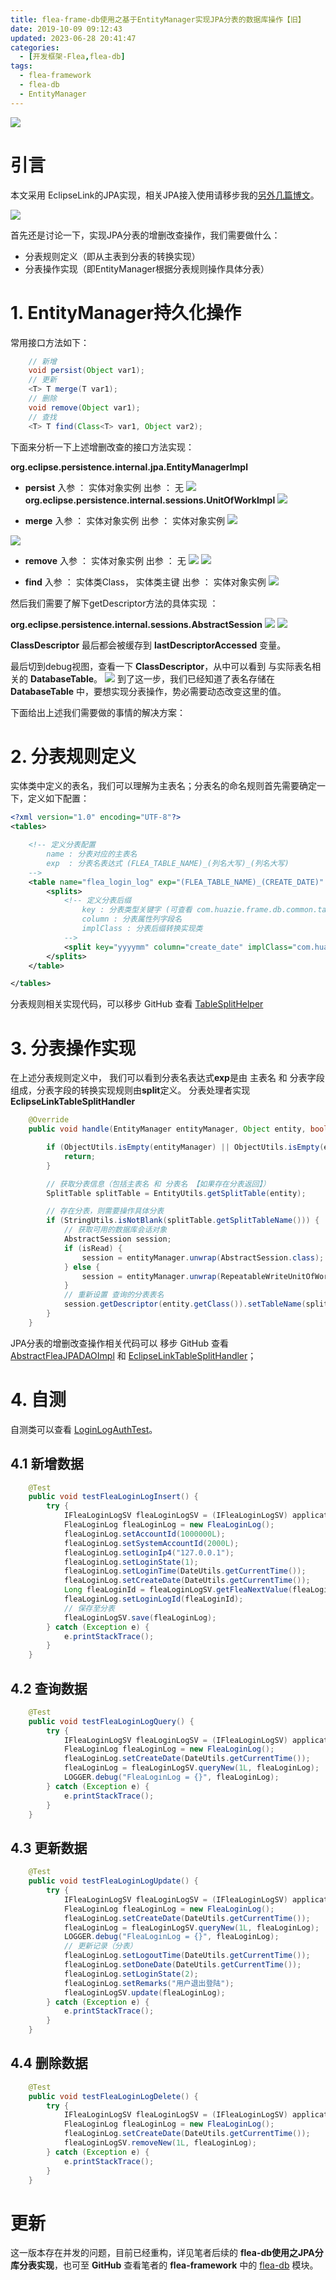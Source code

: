 ```yaml
---
title: flea-frame-db使用之基于EntityManager实现JPA分表的数据库操作【旧】
date: 2019-10-09 09:12:43 
updated: 2023-06-28 20:41:47
categories:
  - [开发框架-Flea,flea-db]
tags:
  - flea-framework
  - flea-db
  - EntityManager
---
```


![](/images/jpa-logo.png)

# 引言
本文采用 EclipseLink的JPA实现，相关JPA接入使用请移步我的[另外几篇博文](../../../../../../categories/开发框架-Flea/flea-db/)。

<!-- more -->

[![](/images/flea-framework.png)](https://github.com/Huazie/flea-framework)

首先还是讨论一下，实现JPA分表的增删改查操作，我们需要做什么：
- 分表规则定义（即从主表到分表的转换实现）
- 分表操作实现（即EntityManager根据分表规则操作具体分表）

# 1. EntityManager持久化操作
常用接口方法如下：
```java
    // 新增
    void persist(Object var1);
    // 更新
    <T> T merge(T var1);
    // 删除
    void remove(Object var1);
    // 查找
    <T> T find(Class<T> var1, Object var2);
```
下面来分析一下上述增删改查的接口方法实现：

**org.eclipse.persistence.internal.jpa.EntityManagerImpl**

 - **persist**
 入参 ： 实体对象实例
 出参 ： 无
![](persist.png)
**org.eclipse.persistence.internal.sessions.UnitOfWorkImpl**
![](registerNewObjectForPersist.png)

 - **merge**
 入参 ： 实体对象实例
 出参 ： 实体对象实例
![](merge.png)

![](mergeCloneWithReferences.png)
 - **remove**
 入参 ： 实体对象实例
 出参 ： 无
![](remove.png)
![](performRemove.png)

 - **find**
 入参 ： 实体类Class， 实体类主键
 出参 ： 实体对象实例
![](find.png)

然后我们需要了解下getDescriptor方法的具体实现 ：

**org.eclipse.persistence.internal.sessions.AbstractSession**
![](getDescriptor.png)
![](getDescriptor-1.png)

**ClassDescriptor** 最后都会被缓存到 **lastDescriptorAccessed** 变量。

最后切到debug视图，查看一下 **ClassDescriptor**，从中可以看到 与实际表名相关的 **DatabaseTable**。
![](ClassDescriptor.png)
到了这一步，我们已经知道了表名存储在 **DatabaseTable** 中，要想实现分表操作，势必需要动态改变这里的值。

下面给出上述我们需要做的事情的解决方案：
# 2. 分表规则定义
实体类中定义的表名，我们可以理解为主表名；分表名的命名规则首先需要确定一下，定义如下配置：

```xml
<?xml version="1.0" encoding="UTF-8"?>
<tables>

    <!-- 定义分表配置
        name : 分表对应的主表名
        exp  : 分表名表达式 (FLEA_TABLE_NAME)_(列名大写)_(列名大写)
    -->
    <table name="flea_login_log" exp="(FLEA_TABLE_NAME)_(CREATE_DATE)" desc="Flea登录日志表分表规则">
        <splits>
            <!-- 定义分表后缀
                key : 分表类型关键字 (可查看 com.huazie.frame.db.common.table.split.TableSplitEnum )
                column : 分表属性列字段名
                implClass : 分表后缀转换实现类
            -->
            <split key="yyyymm" column="create_date" implClass="com.huazie.frame.db.common.table.split.impl.YYYYMMTableSplitImpl"/>
        </splits>
    </table>

</tables>
```
分表规则相关实现代码，可以移步 GitHub 查看 [TableSplitHelper](https://github.com/Huazie/flea-frame/blob/dev/flea-frame-db/src/main/java/com/huazie/frame/db/common/table/split/TableSplitHelper.java)

# 3. 分表操作实现
在上述分表规则定义中， 我们可以看到分表名表达式**exp**是由 主表名 和 分表字段 组成，分表字段的转换实现规则由**split**定义。
分表处理者实现 **EclipseLinkTableSplitHandler** 
```java
    @Override
    public void handle(EntityManager entityManager, Object entity, boolean isRead) throws Exception {

        if (ObjectUtils.isEmpty(entityManager) || ObjectUtils.isEmpty(entity)) {
            return;
        }

        // 获取分表信息（包括主表名 和 分表名 【如果存在分表返回】）
        SplitTable splitTable = EntityUtils.getSplitTable(entity);

        // 存在分表，则需要操作具体分表
        if (StringUtils.isNotBlank(splitTable.getSplitTableName())) {
            // 获取可用的数据库会话对象
            AbstractSession session;
            if (isRead) {
                session = entityManager.unwrap(AbstractSession.class);
            } else {
                session = entityManager.unwrap(RepeatableWriteUnitOfWork.class);
            }
            // 重新设置 查询的分表表名
            session.getDescriptor(entity.getClass()).setTableName(splitTable.getSplitTableName());
        }
    }
```
JPA分表的增删改查操作相关代码可以 移步 GitHub 查看 [AbstractFleaJPADAOImpl](https://github.com/Huazie/flea-frame/blob/dev/flea-frame-db/src/main/java/com/huazie/frame/db/jpa/dao/impl/AbstractFleaJPADAOImpl.java) 和 [EclipseLinkTableSplitHandler](https://github.com/Huazie/flea-frame/blob/dev/flea-frame-db/src/main/java/com/huazie/frame/db/jpa/persistence/impl/EclipseLinkTableSplitHandler.java)； 

# 4. 自测
自测类可以查看 [LoginLogAuthTest](https://github.com/Huazie/flea-frame/blob/dev/flea-frame-auth/src/test/java/com/huazie/frame/auth/user/LoginLogAuthTest.java)。
## 4.1 新增数据

```java
    @Test
    public void testFleaLoginLogInsert() {
        try {
            IFleaLoginLogSV fleaLoginLogSV = (IFleaLoginLogSV) applicationContext.getBean("fleaLoginLogSV");
            FleaLoginLog fleaLoginLog = new FleaLoginLog();
            fleaLoginLog.setAccountId(1000000L);
            fleaLoginLog.setSystemAccountId(2000L);
            fleaLoginLog.setLoginIp4("127.0.0.1");
            fleaLoginLog.setLoginState(1);
            fleaLoginLog.setLoginTime(DateUtils.getCurrentTime());
            fleaLoginLog.setCreateDate(DateUtils.getCurrentTime());
            Long fleaLoginId = fleaLoginLogSV.getFleaNextValue(fleaLoginLog);
            fleaLoginLog.setLoginLogId(fleaLoginId);
            // 保存至分表
            fleaLoginLogSV.save(fleaLoginLog);
        } catch (Exception e) {
            e.printStackTrace();
        }
    }
```

## 4.2 查询数据

```java
    @Test
    public void testFleaLoginLogQuery() {
        try {
            IFleaLoginLogSV fleaLoginLogSV = (IFleaLoginLogSV) applicationContext.getBean("fleaLoginLogSV");
            FleaLoginLog fleaLoginLog = new FleaLoginLog();
            fleaLoginLog.setCreateDate(DateUtils.getCurrentTime());
            fleaLoginLog = fleaLoginLogSV.queryNew(1L, fleaLoginLog);
            LOGGER.debug("FleaLoginLog = {}", fleaLoginLog);
        } catch (Exception e) {
            e.printStackTrace();
        }
    }
```

## 4.3 更新数据

```java
    @Test
    public void testFleaLoginLogUpdate() {
        try {
            IFleaLoginLogSV fleaLoginLogSV = (IFleaLoginLogSV) applicationContext.getBean("fleaLoginLogSV");
            FleaLoginLog fleaLoginLog = new FleaLoginLog();
            fleaLoginLog.setCreateDate(DateUtils.getCurrentTime());
            fleaLoginLog = fleaLoginLogSV.queryNew(1L, fleaLoginLog);
            LOGGER.debug("FleaLoginLog = {}", fleaLoginLog);
            // 更新记录（分表）
            fleaLoginLog.setLogoutTime(DateUtils.getCurrentTime());
            fleaLoginLog.setDoneDate(DateUtils.getCurrentTime());
            fleaLoginLog.setLoginState(2);
            fleaLoginLog.setRemarks("用户退出登陆");
            fleaLoginLogSV.update(fleaLoginLog);
        } catch (Exception e) {
            e.printStackTrace();
        }
    }
```

## 4.4 删除数据

```java
    @Test
    public void testFleaLoginLogDelete() {
        try {
            IFleaLoginLogSV fleaLoginLogSV = (IFleaLoginLogSV) applicationContext.getBean("fleaLoginLogSV");
            FleaLoginLog fleaLoginLog = new FleaLoginLog();
            fleaLoginLog.setCreateDate(DateUtils.getCurrentTime());
            fleaLoginLogSV.removeNew(1L, fleaLoginLog);
        } catch (Exception e) {
            e.printStackTrace();
        }
    }
```


# 更新
这一版本存在并发的问题，目前已经重构，详见笔者后续的 **flea-db使用之JPA分库分表实现**，也可至 **GitHub** 查看笔者的 **flea-framework** 中的 [flea-db](https://github.com/Huazie/flea-framework/tree/main/flea-db) 模块。
